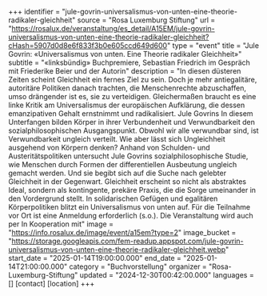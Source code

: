 +++
identifier = "jule-govrin-universalismus-von-unten-eine-theorie-radikaler-gleichheit"
source = "Rosa Luxemburg Stiftung"
url = "https://rosalux.de/veranstaltung/es_detail/A15EM/jule-govrin-universalismus-von-unten-eine-theorie-radikaler-gleichheit?cHash=5907d0d8e6f833f3b0e605ccd649d600"
type = "event"
title = "Jule Govrin: «Universalismus von unten. Eine Theorie radikaler Gleichheit»"
subtitle = "«linksbündig» Buchpremiere, Sebastian Friedrich im Gespräch mit Friederike Beier und der Autorin"
description = "In diesen düsteren Zeiten scheint Gleichheit ein fernes Ziel zu sein. Doch je mehr antiegalitäre, autoritäre Politiken danach trachten, die Menschenrechte abzuschaffen, umso drängender ist es, sie zu verteidigen. Gleichermaßen braucht es eine linke Kritik am Universalismus der europäischen Aufklärung, die dessen emanzipativen Gehalt ernstnimmt und radikalisiert. 
Jule Govrins 
In diesem Unterfangen bilden Körper in ihrer Verbundenheit und Verwundbarkeit den sozialphilosophischen Ausgangspunkt. Obwohl wir alle verwundbar sind, ist Verwundbarkeit ungleich verteilt. Wie aber lässt sich Ungleichheit ausgehend von Körpern denken? Anhand von Schulden- und Austeritätspolitiken untersucht Jule Govrins sozialphilosophische Studie, wie Menschen durch Formen der differentiellen Ausbeutung ungleich gemacht werden. Und sie begibt sich auf die Suche nach gelebter Gleichheit in der Gegenwart. Gleichheit erscheint so nicht als abstraktes Ideal, sondern als kontingente, prekäre Praxis, die die Sorge umeinander in den Vordergrund stellt. In solidarischen Gefügen und egalitären Körperpolitiken blitzt ein Universalismus von unten auf. 
Für die Teilnahme vor Ort ist eine Anmeldung erforderlich (s.o.). 
Die Veranstaltung wird auch per 
In Kooperation mit"
image = "https://info.rosalux.de/image/event/a15em?type=2"
image_bucket = "https://storage.googleapis.com/fem-readup.appspot.com/jule-govrin-universalismus-von-unten-eine-theorie-radikaler-gleichheit.webp"
start_date = "2025-01-14T19:00:00.000"
end_date = "2025-01-14T21:00:00.000"
category = "Buchvorstellung"
organizer = "Rosa-Luxemburg-Stiftung"
updated = "2024-12-30T00:42:00.000"
languages = []
[contact]
[location]
+++